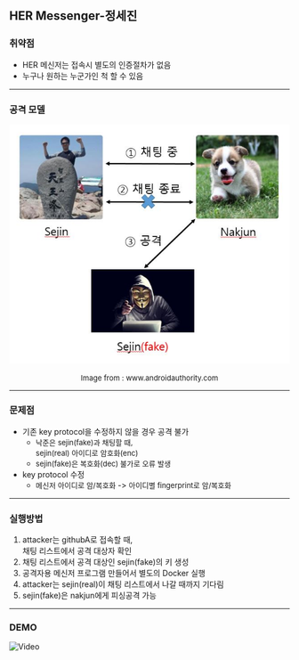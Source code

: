## HER Messenger-정세진

### 취약점
- HER 메신저는 접속시 별도의 인증절차가 없음
- 누구나 원하는 누군가인 척 할 수 있음

---
### 공격 모델
![attack](images/attack.jpg)

<div><font size="2em"><span style="display:table;margin:auto">Image from : www.androidauthority.com</span></font></div>

---
### 문제점
- 기존 key protocol을 수정하지 않을 경우 공격 불가
  - <font size=2>낙준은 sejin(fake)과 채팅할 때,  
  sejin(real) 아이디로 암호화(enc)</font>
  - <font size=2>sejin(fake)은 복호화(dec) 불가로 오류 발생</font>
- key protocol 수정
  - <font size=2>메신저 아이디로 암/복호화</font>
    -> <font size=2>아이디별 fingerprint로 암/복호화</font>


---
### 실행방법
1. attacker는 githubA로 접속할 때,  
채팅 리스트에서 공격 대상자 확인
2. 채팅 리스트에서 공격 대상인 sejin(fake)의 키 생성
3. 공격자용 메신저 프로그램 만들어서 별도의 Docker 실행
4. attacker는 sejin(real)이 채팅 리스트에서 나갈 때까지 기다림
5. sejin(fake)은 nakjun에게 피싱공격 가능

---
### DEMO
![Video](https://youtube.com/embed/3HkWb2PC_z8)
